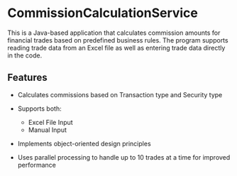 # CommissionCalculationService

This is a Java-based application that calculates commission amounts for financial trades based on predefined business rules. The program supports reading trade data from an Excel file as well as entering trade data directly in the code.

## Features

- Calculates commissions based on Transaction type and Security type
  
- Supports both:
  - Excel File Input
  - Manual Input
- Implements object-oriented design principles
- Uses parallel processing to handle up to 10 trades at a time for improved performance
